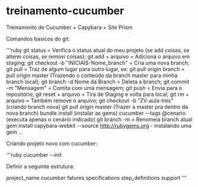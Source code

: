 # treinamento-cucumber
Treinamento de Cucumber + Capybara + Site Prism

Comandos basicos do git:

'''ruby
git status = Verifica o status atual do meu projeto (se add coisas, se alterei coisas, se removi coisas);
git add + arquivo = Adiciona o arquivo em staging;
git checkout -b "INICIAIS-Nome_branch" = Cria uma nova branch;
git pull = Traz de algum lugar para outro lugar, ex:
git pull origin branch = pull origin master (Trazendo o conteúdo da branch master para minha branch local);
git branch -d Nome da Branch = Deleta a branch;
git commit -m "Mensagem" = Comita com uma mensagem;
git push = Envia para o repositório;
git reset + arquivo = Tira de Staging e volta para local;
git rm + arquivo =  Também remove o arquivo;
git checkout -b "ZV-aula-tres" (criando branch nova)
git pull origin master (Trazer a master pra dentro da nova branch)
bundle install (instalar as gems)
cucumber --tags @cenario (executa apenas o cenário indicado)
git branch -m <nome antigo do branch> <nome novo do branch> = Renomeia branch atual
gem install capybara-webkit --source http://rubygems.org - instalando uma gem
...

Criando projeto novo com cucumber:

'''ruby
cucumber --init

Definir a seguinte estrutura:

project_name
  cucumber
    fatures
      specifications
      step_definitions
      support
'''
